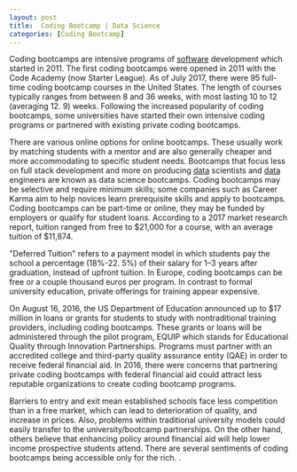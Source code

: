 ```yaml
---
layout: post
title:  Coding Bootcamp | Data Science
categories: [Coding Bootcamp]
---
```


Coding bootcamps are intensive programs of [software](https://python-software.github.io/Eric-Software) development which started in 2011. The first coding bootcamps were opened in 2011 with the Code Academy (now Starter League). As of July 2017, there were 95 full-time coding bootcamp courses in the United States. The length of courses typically ranges from between 8 and 36 weeks, with most lasting 10 to 12 (averaging 12. 9) weeks. Following the increased popularity of coding bootcamps, some universities have started their own intensive coding programs or partnered with existing private coding bootcamps.

There are various online options for online bootcamps. These usually work by matching students with a mentor and are also generally cheaper and more accommodating to specific student needs. Bootcamps that focus less on full stack development and more on producing [data](https://data-science-blog.github.io/Big-Data) scientists and [data](https://data-science-blog.github.io/Data) engineers are known as data science bootcamps. Coding bootcamps may be selective and require minimum skills; some companies such as Career Karma aim to help novices learn prerequisite skills and apply to bootcamps. Coding bootcamps can be part-time or online, they may be funded by employers or qualify for student loans. According to a 2017 market research report, tuition ranged from free to $21,000 for a course, with an average tuition of $11,874.

"Deferred Tuition" refers to a payment model in which students pay the school a percentage (18%-22. 5%) of their salary for 1–3 years after graduation, instead of upfront tuition. In Europe, coding bootcamps can be free or a couple thousand euros per program. In contrast to formal university education, private offerings for training appear expensive.

On August 16, 2016, the US Department of Education announced up to $17 million in loans or grants for students to study with nontraditional training providers, including coding bootcamps. These grants or loans will be administered through the pilot program, EQUIP which stands for Educational Quality through Innovation Partnerships. Programs must partner with an accredited college and third-party quality assurance entity (QAE) in order to receive federal financial aid. In 2016, there were concerns that partnering private coding bootcamps with federal financial aid could attract less reputable organizations to create coding bootcamp programs.

Barriers to entry and exit mean established schools face less competition than in a free market, which can lead to deterioration of quality, and increase in prices. Also, problems within traditional university models could easily transfer to the university/bootcamp partnerships. On the other hand, others believe that enhancing policy around financial aid will help lower income prospective students attend. There are several sentiments of coding bootcamps being accessible only for the rich. .

